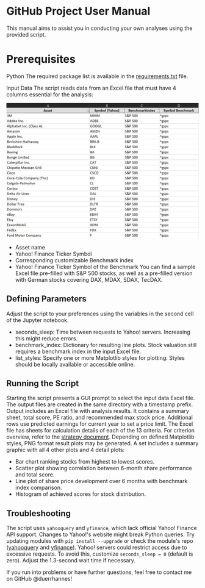 # GitHub Project User Manual
This manual aims to assist you in conducting your own analyses using the provided script.

#  Prerequisites
Python
The required package list is available in the [requirements.txt](./requirements.txt) file.

Input Data
The script reads data from an Excel file that must have 4 columns essential for the analysis:

![Input data](docs/levermann_example_watchlist.jpg)
- Asset name
- Yahoo! Finance Ticker Symbol
- Corresponding customizable Benchmark index
- Yahoo! Finance Ticker Symbol of the Benchmark
You can find a sample Excel file pre-filled with S&P 500 stocks, as well as a pre-filled version with German stocks covering DAX, MDAX, SDAX, TecDAX.

## Defining Parameters
Adjust the script to your preferences using the variables in the second cell of the Jupyter notebook.
- seconds_sleep: Time between requests to Yahoo! servers. Increasing this might reduce errors.
- benchmark_index: Dictionary for resulting line plots. Stock valuation still requires a benchmark index in the input Excel file.
- list_styles: Specify one or more Matplotlib styles for plotting. Styles should be locally available or accessible online.

## Running the Script
Starting the script presents a GUI prompt to select the input data Excel file. The output files are created in the same directory with a timestamp prefix. 
Output includes an Excel file with analysis results. It contains a summary sheet, total score, PE ratio, and recommended max stock price. Additional rows use predicted earnings for current year to set a price limit.
The Excel file has sheets for calculation details of each of the 13 criteria. For criterion overview, refer to the [strategy document](docs/strategy.md).
Depending on defined Matplotlib styles, PNG format result plots may be generated. 
A set includes a summary graphic with all 4 other plots and 4 detail plots:
- Bar chart ranking stocks from highest to lowest scores.
- Scatter plot showing correlation between 6-month share performance and total score.
- Line plot of share price development over 6 months with benchmark index comparison.
- Histogram of achieved scores for stock distribution.


## Troubleshooting
The script uses `yahooquery` and `yfinance`, which lack official Yahoo! Finance API support. Changes to Yahoo!'s website might break Python queries. Try updating modules with `pip install --upgrade` or check the module's repo ([yahooquery](https://github.com/dpguthrie/yahooquery) and [yfinance](https://github.com/ranaroussi/yfinance)).
Yahoo! servers could restrict access due to excessive requests. To avoid this, customize `seconds_sleep = 0` (default is zero). Adjust the 1.3-second wait time if necessary.

If you run into problems or have further questions, feel free to contact me on GitHub @duerrhannes!
